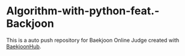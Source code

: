 # Algorithm-with-python-feat.-Backjoon
This is a auto push repository for Baekjoon Online Judge created with [BaekjoonHub](https://github.com/BaekjoonHub/BaekjoonHub).
